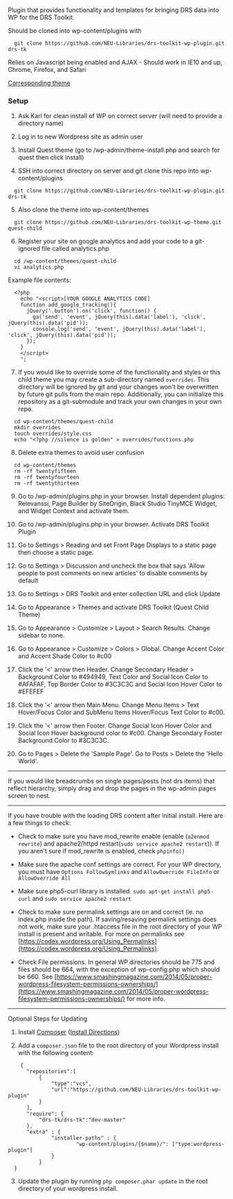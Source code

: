 Plugin that provides functionality and templates for bringing DRS data into WP for the DRS Toolkit.

Should be cloned into wp-content/plugins with
```
  git clone https://github.com/NEU-Libraries/drs-toolkit-wp-plugin.git drs-tk
```
Relies on Javascript being enabled and AJAX - Should work in IE10 and up, Chrome, Firefox, and Safari

[Corresponding theme](https://github.com/NEU-Libraries/drs-toolkit-wp-theme)

### Setup

1. Ask Karl for clean install of WP on correct server (will need to provide a directory name)

2. Log in to new Wordpress site as admin user

3. Install Quest theme (go to /wp-admin/theme-install.php and search for quest then click install)

4. SSH into correct directory on server and git clone this repo into wp-content/plugins

  ```
    git clone https://github.com/NEU-Libraries/drs-toolkit-wp-plugin.git drs-tk
  ```

5. Also clone the theme into wp-content/themes

  ```
    git clone https://github.com/NEU-Libraries/drs-toolkit-wp-theme.git quest-child
  ```

6. Register your site on google analytics and add your code to a git-ignored file called analytics.php

  ```
    cd /wp-content/themes/quest-child
    vi analytics.php
  ```

  Example file contents:

  ```
    <?php
      echo "<script>[YOUR GOOGLE ANALYTICS CODE]
      function add_google_tracking(){
        jQuery('.button').on('click', function() {
          ga('send', 'event', jQuery(this).data('label'), 'click', jQuery(this).data('pid'));
          console.log('send', 'event', jQuery(this).data('label'), 'click', jQuery(this).data('pid'));
        });
      }
      </script>
      ";
  ```

7. If you would like to override some of the functionality and styles or this child theme you may create a sub-directory named `overrides`.  This directory will be ignored by git and your changes won't be overwritten by future git pulls from the main repo.  Additionally, you can initialize this repository as a git-submodule and track your own changes in your own repo.

  ```
    cd wp-content/themes/quest-child
    mkdir overrides
    touch overrides/style.css
    echo "<?php //silence is golden" > overrides/functions.php
  ```

8. Delete extra themes to avoid user confusion

  ```
    cd wp-content/themes
    rm -rf twentyfifteen
    rm -rf twentyfourteen
    rm -rf twentythirteen
  ```

9. Go to /wp-admin/plugins.php in your browser. Install dependent plugins: Relevanssi, Page Builder by SiteOrigin, Black Studio TinyMCE Widget, and Widget Context and activate them.

10. Go to /wp-admin/plugins.php in your browser. Activate DRS Toolkit Plugin

11. Go to Settings > Reading and set Front Page Displays to a static page then choose a static page.

12. Go to Settings > Discussion and uncheck the box that says 'Allow people to post comments on new articles' to disable comments by default

13. Go to Settings > DRS Toolkit and enter collection URL and click Update

14. Go to Appearance > Themes and activate DRS Toolkit (Quest Child Theme)

15. Go to Appearance > Customize > Layout > Search Results. Change sidebar to none.

16. Go to Appearance > Customize > Colors > Global. Change Accent Color and  Accent Shade Color to #c00

17. Click the '<' arrow then Header. Change Secondary Header > Background Color to #494949, Text Color and Social Icon Color to #AFAFAF, Top Border Color to #3C3C3C and Social Icon Hover Color to #EFEFEF

18. Click the '<' arrow then Main Menu. Change Menu Items > Text Hover/Focus Color and SubMenu Items Hover/Focus Text Color to #c00.

19. Click the '<' arrow then Footer. Change Social Icon Hover Color and Social Icon Hover background color to #c00. Change Secondary Footer Background Color to #3C3C3C.

20. Go to Pages > Delete the 'Sample Page'. Go to Posts > Delete the 'Hello World'.

---
If you would like breadcrumbs on single pages/posts (not drs items) that reflect hierarchy, simply drag and drop the pages in the wp-admin pages screen to nest.

---
If you have trouble with the loading DRS content after initial install. Here are a few things to check:

* Check to make sure you have mod_rewrite enable (enable (`a2enmod rewrite`) and apache2/httpd restart(`sudo service apache2 restart`)). If you aren't sure if mod_rewrite is enabled, check `phpinfo()`

* Make sure the apache conf settings are correct. For your WP directory, you must have `Options FollowSymlinks` and `AllowOverride FileInfo` or `AllowOverride All`

* Make sure php5-curl library is installed. `sudo apt-get install php5-curl` and `sudo service apache2 restart`

* Check to make sure permalink settings are on and correct (ie. no index.php inside the path). If saving/resaving permalink settings does not work, make sure your .htaccess file in the root directory of your WP install is present and writable. For more on permalinks see [https://codex.wordpress.org/Using_Permalinks](https://codex.wordpress.org/Using_Permalinks).

* Check File permissions. In general WP directories should be 775 and files should be 664, with the exception of wp-config.php which should be 660. See [https://www.smashingmagazine.com/2014/05/proper-wordpress-filesystem-permissions-ownerships/](https://www.smashingmagazine.com/2014/05/proper-wordpress-filesystem-permissions-ownerships/) for more info.

---
Optional Steps for Updating

1. Install [Composer](https://getcomposer.org) ([Install Directions](https://getcomposer.org/doc/00-intro.md#installation-linux-unix-osx))

2. Add a `composer.json` file to the root directory of your Wordpress install with the following content:

  ```
      {
    	"repositories":[
    		{
    			"type":"vcs",
    			"url":"https://github.com/NEU-Libraries/drs-toolkit-wp-plugin"
    		}
    	],
    	"require": {
    		"drs-tk/drs-tk":"dev-master"
    	},
    	"extra" : {
            	"installer-paths" : {
                		"wp-content/plugins/{$name}/": ["type:wordpress-plugin"]
            	}
        	}
    }
  ```
3. Update the plugin by running `php composer.phar update` in the root directory of your wordpress install.
